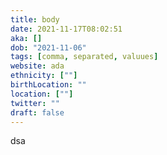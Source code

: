 ```yaml
---
title: body
date: 2021-11-17T08:02:51
aka: []
dob: "2021-11-06"
tags: [comma, separated, valuues]
website: ada
ethnicity: [""]
birthLocation: ""
location: [""]
twitter: ""
draft: false
---
```


dsa